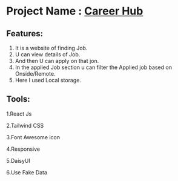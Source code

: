 # Project Name : [Career Hub](https://66a5478b94ed9864b2cd762f--regal-hotteok-c71f85.netlify.app/)

## Features: 
1. It is a website of finding Job.
2. U can view details of Job.
3. And then U can apply on that jon.
4. In the applied Job section u can filter the Applied job based on Onside/Remote.
5. Here I used Local storage.

## Tools: 
1.React Js

2.Tailwind CSS

3.Font Awesome icon

4.Responsive

5.DaisyUI

6.Use Fake Data

